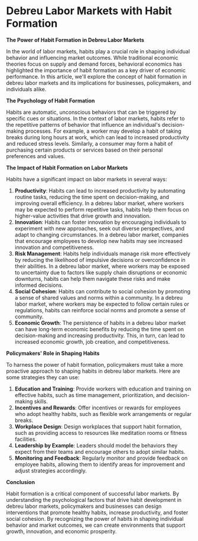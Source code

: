 # Debreu Labor Markets with Habit Formation

**The Power of Habit Formation in Debreu Labor Markets**

In the world of labor markets, habits play a crucial role in shaping individual behavior and influencing market outcomes. While traditional economic theories focus on supply and demand forces, behavioral economics has highlighted the importance of habit formation as a key driver of economic performance. In this article, we'll explore the concept of habit formation in debreu labor markets and its implications for businesses, policymakers, and individuals alike.

**The Psychology of Habit Formation**

Habits are automatic, unconscious behaviors that can be triggered by specific cues or situations. In the context of labor markets, habits refer to the repetitive patterns of behavior that influence an individual's decision-making processes. For example, a worker may develop a habit of taking breaks during long hours at work, which can lead to increased productivity and reduced stress levels. Similarly, a consumer may form a habit of purchasing certain products or services based on their personal preferences and values.

**The Impact of Habit Formation on Labor Markets**

Habits have a significant impact on labor markets in several ways:

1. **Productivity**: Habits can lead to increased productivity by automating routine tasks, reducing the time spent on decision-making, and improving overall efficiency. In a debreu labor market, where workers may be expected to perform repetitive tasks, habits help them focus on higher-value activities that drive growth and innovation.
2. **Innovation**: Habits can foster innovation by encouraging individuals to experiment with new approaches, seek out diverse perspectives, and adapt to changing circumstances. In a debreu labor market, companies that encourage employees to develop new habits may see increased innovation and competitiveness.
3. **Risk Management**: Habits help individuals manage risk more effectively by reducing the likelihood of impulsive decisions or overconfidence in their abilities. In a debreu labor market, where workers may be exposed to uncertainty due to factors like supply chain disruptions or economic downturns, habits can help them navigate these risks and make informed decisions.
4. **Social Cohesion**: Habits can contribute to social cohesion by promoting a sense of shared values and norms within a community. In a debreu labor market, where workers may be expected to follow certain rules or regulations, habits can reinforce social norms and promote a sense of community.
5. **Economic Growth**: The persistence of habits in a debreu labor market can have long-term economic benefits by reducing the time spent on decision-making and increasing productivity. This, in turn, can lead to increased economic growth, job creation, and competitiveness.

**Policymakers' Role in Shaping Habits**

To harness the power of habit formation, policymakers must take a more proactive approach to shaping habits in debreu labor markets. Here are some strategies they can use:

1. **Education and Training**: Provide workers with education and training on effective habits, such as time management, prioritization, and decision-making skills.
2. **Incentives and Rewards**: Offer incentives or rewards for employees who adopt healthy habits, such as flexible work arrangements or regular breaks.
3. **Workplace Design**: Design workplaces that support habit formation, such as providing access to resources like meditation rooms or fitness facilities.
4. **Leadership by Example**: Leaders should model the behaviors they expect from their teams and encourage others to adopt similar habits.
5. **Monitoring and Feedback**: Regularly monitor and provide feedback on employee habits, allowing them to identify areas for improvement and adjust strategies accordingly.

**Conclusion**

Habit formation is a critical component of successful labor markets. By understanding the psychological factors that drive habit development in debreu labor markets, policymakers and businesses can design interventions that promote healthy habits, increase productivity, and foster social cohesion. By recognizing the power of habits in shaping individual behavior and market outcomes, we can create environments that support growth, innovation, and economic prosperity.
